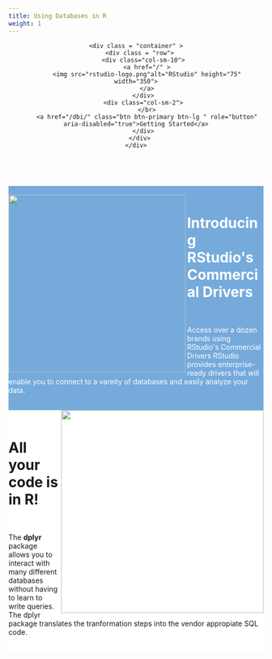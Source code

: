 ```yaml
---
title: Using Databases in R
weight: 1
---
```


<style type="text/css">
   .bg-blue {color:#fff;background:#75aadb}
   .bg-white { background: #fff; } 
</style>


<header>

    <div class = "container" >
      <div class = "row">
        <div class="col-sm-10">
          <a href="/" >
          <img src="rstudio-logo.png"alt="RStudio" height="75" width="350">
          </a>
        </div>
        <div class="col-sm-2">
          </br>
          <a href="/dbi/" class="btn btn-primary btn-lg " role="button" aria-disabled="true">Getting Started</a>
        </div>
      </div>
    </div>
    
</header>

<br/>

<div class="jumbotron; bg-blue">
  <br/>
  <img src="logos3.png" width = 350 align="left"/>
  <h1 class="display-3">Introducing RStudio's Commercial Drivers</h1>
  <br/>
  <p class="lead">Access over a dozen brands using RStudio's Commercial Drivers</h2>
  RStudio provides enterprise-ready drivers that will enable you to connect to a vareity of databases and easily analyze your data.</p>
  <br/>
</div>

<div class="jumbotron; bg-white">
  <img src="dplyr.png" width = 400 align="right"/>
  <br/>
  <h1 class="display-3">All your code is in R!</h1>
  <br/>
  <p class="lead">The <strong>dplyr</strong>  package allows you to interact with many different databases without having to learn to write queries. The dplyr package translates the tranformation steps into the vendor appropiate SQL code.</p>
  <br/>
</div>

